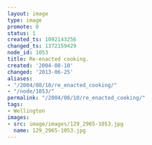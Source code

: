 ```yaml
---
layout: image
type: image
promote: 0
status: 1
created_ts: 1092143256
changed_ts: 1372159429
node_id: 1053
title: Re-enacted cooking.
created: '2004-08-10'
changed: '2013-06-25'
aliases:
- "/2004/08/10/re_enacted_cooking/"
- "/node/1053/"
permalink: "/2004/08/10/re_enacted_cooking/"
tags:
- Wellington
images:
- src: image/images/129_2965-1053.jpg
  name: 129_2965-1053.jpg
---
```


